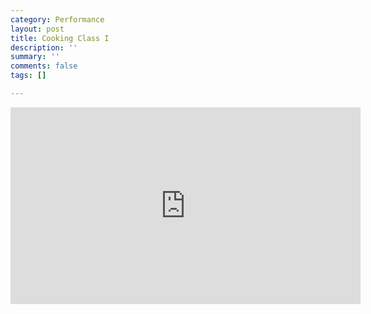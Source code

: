 ```yaml
---
category: Performance
layout: post
title: Cooking Class I
description: ''
summary: ''
comments: false
tags: []

---
```

<iframe width="560" height="315" src="https://www.youtube.com/embed/x0xS7S3pWH0" frameborder="0" allow="accelerometer; autoplay; clipboard-write; encrypted-media; gyroscope; picture-in-picture" allowfullscreen></iframe>